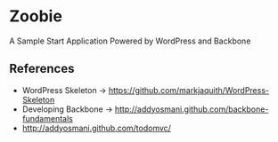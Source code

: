 Zoobie
======

A Sample Start Application Powered by WordPress and Backbone

## References

* WordPress Skeleton -> https://github.com/markjaquith/WordPress-Skeleton
* Developing Backbone -> http://addyosmani.github.com/backbone-fundamentals
* http://addyosmani.github.com/todomvc/